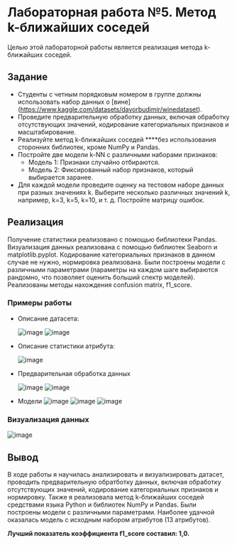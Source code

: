 # Лабораторная работа №5. Метод k-ближайших соседей

Целью этой лабораторной работы является реализация метода k-ближайших соседей.

## Задание
- Студенты с четным порядковым номером в группе должны использовать набор данных о [вине] (https://www.kaggle.com/datasets/davorbudimir/winedataset).
- Проведите предварительную обработку данных, включая обработку отсутствующих значений, кодирование категориальных признаков и масштабирование.
- Реализуйте метод k-ближайших соседей ****без использования сторонних библиотек, кроме NumPy и Pandas.
- Постройте две модели k-NN с различными наборами признаков:
    - Модель 1: Признаки случайно отбираются.
    - Модель 2: Фиксированный набор признаков, который выбирается заранее.
- Для каждой модели проведите оценку на тестовом наборе данных при разных значениях k. Выберите несколько различных значений k, например, k=3, k=5, k=10, и т. д. Постройте матрицу ошибок.

## Реализация
Получение статистики реализовано с помощью библиотеки Pandas. Визуализация данных реализована с помощью библиотек Seaborn и matplotlib.pyplot. Кодирование категориальных признаков в данном случае не нужно, нормировка реализована.
Были построены модели с различными параметрами (параметры на каждом шаге выбираются рандомно, что позволяет оценить больший спектр моделей). Реализованы методы нахождения confusion matrix, f1_score.

### Примеры работы

- Описание датасета:

  ![image](https://github.com/ITSamantha/Artificial_Intelligence_Systems/assets/100091168/70d00899-42ca-43f2-b11f-3d444cb5cd13)
  ![image](https://github.com/ITSamantha/Artificial_Intelligence_Systems/assets/100091168/ee8efc0c-190b-4f6a-be85-7e622ca4ed04)

- Описание статистики атрибута:
  
  ![image](https://github.com/ITSamantha/Artificial_Intelligence_Systems/assets/100091168/90cea7cd-9714-4258-83ca-4d339a0d4d2a)

- Предварительная обработка данных

  ![image](https://github.com/ITSamantha/Artificial_Intelligence_Systems/assets/100091168/2e2693de-71f0-41db-9231-83dfca3dea7a)
  ![image](https://github.com/ITSamantha/Artificial_Intelligence_Systems/assets/100091168/9a9eb49e-1be6-404f-a523-5497cc60da85)

- Модели
  ![image](https://github.com/ITSamantha/Artificial_Intelligence_Systems/assets/100091168/25b56584-23b3-4461-a66b-079994fe6634)
  ![image](https://github.com/ITSamantha/Artificial_Intelligence_Systems/assets/100091168/a573dd4f-e62d-4d13-8451-3419ead5b751)
  ![image](https://github.com/ITSamantha/Artificial_Intelligence_Systems/assets/100091168/5cceb36b-a729-486a-b08f-f0cc882141a8)

### Визуализация данных

![image](https://github.com/ITSamantha/Artificial_Intelligence_Systems/assets/100091168/2dca0a9a-735b-447c-9553-ce16a8f87e96)

## Вывод
В ходе работы я научилась анализировать и визуализировать датасет, проводить предварительную обратботку данных, включая обработку отсутствующих значений, кодирование категориальных признаков и нормировку. Также я реализовала метод k-ближайших соседей средствами языка Python и библиотек NumPy и Pandas. Были построены модели с различными параметрами. 
Наиболее удачной оказалась модель с исходным набором атрибутов (13 атрибутов). 

**Лучший показатель коэффициента f1_score составил: 1,0.**
